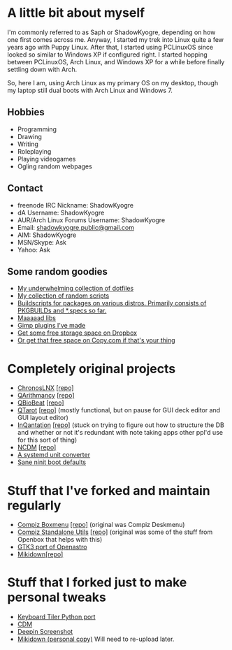 <!-- 
.. title: Shadowkyogre's Github profile
.. slug: about
.. date: 2014-07-17 22:43:47 UTC-07:00
.. tags: 
.. link: 
.. description: Mah page
.. type: text
-->

# A little bit about myself
I'm commonly referred to as Saph or ShadowKyogre, depending on how one first comes across me. Anyway, I started my trek into Linux quite a few years ago with Puppy Linux. After that, I started using PCLinuxOS since looked so similar to Windows XP if configured right. I started hopping between PCLinuxOS, Arch Linux, and Windows XP for a while before finally settling down with Arch.

<some block about how I got into software development>

So, here I am, using Arch Linux as my primary OS on my desktop, though my laptop still dual boots with Arch Linux and Windows 7.

## Hobbies
* Programming
* Drawing
* Writing
* Roleplaying
* Playing videogames
* Ogling random webpages

## Contact
* freenode IRC Nickname: ShadowKyogre
* dA Username: ShadowKyogre
* AUR/Arch Linux Forums Username: ShadowKyogre
* Email: <shadowkyogre.public@gmail.com>
* AIM: ShadowKyogre
* MSN/Skype: Ask
* Yahoo: Ask

## Some random goodies
* [My underwhelming collection of dotfiles](https://github.com/ShadowKyogre/dotfiles)
* [My collection of random scripts](https://github.com/ShadowKyogre/random-scripts)
* [Buildscripts for packages on various distros. Primarily consists of PKGBUILDs and *.specs so far.](https://github.com/ShadowKyogre/Distro-Packaging)
* [Maaaaad libs](https://github.com/ShadowKyogre/rsg)
* [Gimp plugins I've made](https://github.com/ShadowKyogre/gimp-plugins)
* [Get some free storage space on Dropbox](http://db.tt/PfDDwDA)
* [Or get that free space on Copy.com if that's your thing](https://copy.com?r=lkFWy8)

# Completely original projects
* [ChronosLNX](/ChronosLNX) [[repo]](https://github.com/ShadowKyogre/ChronosLNX)
* [QArithmancy](/QArithmancy) [[repo]](https://github.com/ShadowKyogre/QArithmancy)
* [QBioBeat](/QBioBeat) [[repo]](https://github.com/ShadowKyogre/QBioBeat)
* [QTarot](/QTarot) [[repo]](https://github.com/ShadowKyogre/QTarot) (mostly functional, but on pause for GUI deck editor and GUI layout editor)
* [InQantation](/InQantation) [[repo]](https://github.com/ShadowKyogre/InQantation) (stuck on trying to figure out how to structure the DB and whether or not it's redundant with note taking apps other ppl'd use for this sort of thing)
* [NCDM](/NCDM) [[repo]](https://github.com/ShadowKyogre/NCDM)
* [A systemd unit converter](https://github.com/ShadowKyogre/systemd-unit-converter)
* [Sane ninit boot defaults](https://github.com/ShadowKyogre/ninit-boot)

# Stuff that I've forked and maintain regularly
* [Compiz Boxmenu](/Compiz-Boxmenu) [[repo]](https://github.com/ShadowKyogre/Compiz-Boxmenu) (original was Compiz Deskmenu)
* [Compiz Standalone Utils](/Compiz-Standalone-Utils) [[repo]](https://github.com/ShadowKyogre/Compiz-Standalone-Utils) (original was some of the stuff from Openbox that helps with this)
* [GTK3 port of Openastro](https://github.com/ShadowKyogre/openastro-dev)
* [Mikidown](/mikidown)[[repo]](https://github.com/ShadowKyogre/mikidown)

# Stuff that I forked just to make personal tweaks
* [Keyboard Tiler Python port](https://github.com/ShadowKyogre/keyboard-tiler)
* [CDM](https://github.com/ShadowKyogre/cdm)
* [Deepin Screenshot](https://github.com/ShadowKyogre/deepin-screenshot)
* [Mikidown (personal copy)](/mikidown-personal) Will need to re-upload later.
